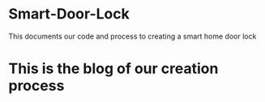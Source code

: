 # Smart-Door-Lock
This documents our code and process to creating a smart home door lock
# This is the blog of our creation process
